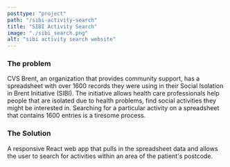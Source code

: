 ```yaml
---
posttype: "project"
path: "/sibi-activity-search"
title: "SIBI Activity Search"
image: "./sibi_search.png"
alt: "sibi activity search website"
---
```


### The problem

CVS Brent, an organization that provides community support, has a spreadsheet with over 1600 records they were using in their Social Isolation in Brent Initiative (SIBI). The initiative allows health care professionals help people that are isolated due to health problems, find social activities they might be interested in. Searching for a particular activity on a spreadsheet that contains 1600 entries is a tiresome process.

### The Solution

A responsive React web app that pulls in the spreadsheet data and allows the user to search for activities within an area of the patient's postcode.
